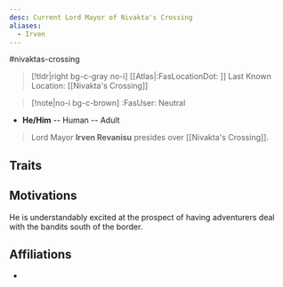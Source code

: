 ```yaml
---
desc: Current Lord Mayor of Nivakta's Crossing
aliases:
  - Irven
---
```

#nivaktas-crossing
>[!tldr|right bg-c-gray no-i] [[Atlas|:FasLocationDot: ]] Last Known Location: [[Nivakta's Crossing]]

>[!note|no-i bg-c-brown] :FasUser: Neutral

- **He/Him** -- Human -- Adult

>Lord Mayor **Irven Revanisu** presides over [[Nivakta's Crossing]].

## Traits


## Motivations
He is understandably excited at the prospect of having adventurers deal with the bandits south of the border.

## Affiliations
- 